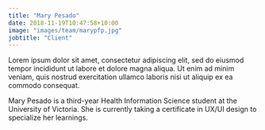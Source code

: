 ```yaml
---
title: "Mary Pesado"
date: 2018-11-19T10:47:58+10:00
image: "images/team/marypfp.jpg"
jobtitle: "Client"
---
```


Lorem ipsum dolor sit amet, consectetur adipiscing elit, sed do eiusmod tempor incididunt ut labore et dolore magna aliqua. Ut enim ad minim veniam, quis nostrud exercitation ullamco laboris nisi ut aliquip ex ea commodo consequat.

Mary Pesado is a third-year Health Information Science student at the University of Victoria. She is currently taking a certificate in UX/UI design to specialize her learnings.
